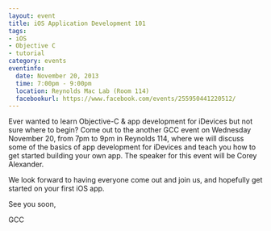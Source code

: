 ```yaml
---
layout: event 
title: iOS Application Development 101
tags: 
- iOS
- Objective C
- tutorial
category: events
eventinfo:
  date: November 20, 2013
  time: 7:00pm - 9:00pm
  location: Reynolds Mac Lab (Room 114)
  facebookurl: https://www.facebook.com/events/255950441220512/ 
---
```


Ever wanted to learn Objective-C & app development for iDevices but not sure where to begin? Come out to the another GCC event on Wednesday November 20, from 7pm to 9pm in Reynolds 114, where we will discuss some of the basics of app development for iDevices and teach you how to get started building your own app. The speaker for this event will be Corey Alexander.

We look forward to having everyone come out and join us, and hopefully get started on your first iOS app.

See you soon,

GCC